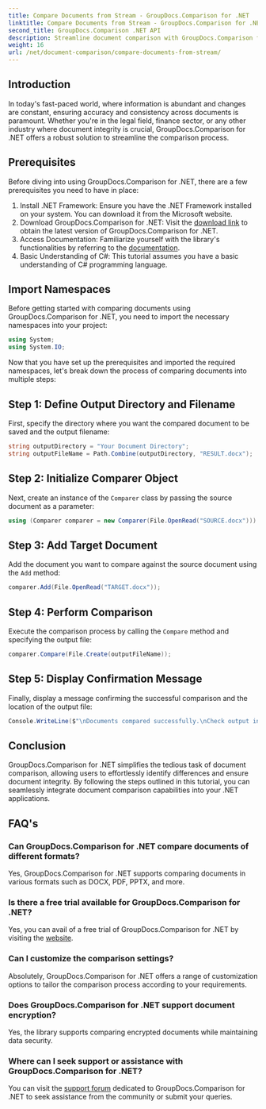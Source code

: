 ```yaml
---
title: Compare Documents from Stream - GroupDocs.Comparison for .NET
linktitle: Compare Documents from Stream - GroupDocs.Comparison for .NET
second_title: GroupDocs.Comparison .NET API
description: Streamline document comparison with GroupDocs.Comparison for .NET. Compare documents effortlessly and ensure accuracy across files.
weight: 16
url: /net/document-comparison/compare-documents-from-stream/
---
```

## Introduction
In today's fast-paced world, where information is abundant and changes are constant, ensuring accuracy and consistency across documents is paramount. Whether you're in the legal field, finance sector, or any other industry where document integrity is crucial, GroupDocs.Comparison for .NET offers a robust solution to streamline the comparison process.
## Prerequisites
Before diving into using GroupDocs.Comparison for .NET, there are a few prerequisites you need to have in place:
1. Install .NET Framework: Ensure you have the .NET Framework installed on your system. You can download it from the Microsoft website.
2. Download GroupDocs.Comparison for .NET: Visit the [download link](https://releases.groupdocs.com/comparison/net/) to obtain the latest version of GroupDocs.Comparison for .NET.
3. Access Documentation: Familiarize yourself with the library's functionalities by referring to the [documentation](https://tutorials.groupdocs.com/comparison/net/).
4. Basic Understanding of C#: This tutorial assumes you have a basic understanding of C# programming language.

## Import Namespaces
Before getting started with comparing documents using GroupDocs.Comparison for .NET, you need to import the necessary namespaces into your project:
```csharp
using System;
using System.IO;
```
Now that you have set up the prerequisites and imported the required namespaces, let's break down the process of comparing documents into multiple steps:
## Step 1: Define Output Directory and Filename
First, specify the directory where you want the compared document to be saved and the output filename:
```csharp
string outputDirectory = "Your Document Directory";
string outputFileName = Path.Combine(outputDirectory, "RESULT.docx");
```
## Step 2: Initialize Comparer Object
Next, create an instance of the `Comparer` class by passing the source document as a parameter:
```csharp
using (Comparer comparer = new Comparer(File.OpenRead("SOURCE.docx")))
```
## Step 3: Add Target Document
Add the document you want to compare against the source document using the `Add` method:
```csharp
comparer.Add(File.OpenRead("TARGET.docx"));
```
## Step 4: Perform Comparison
Execute the comparison process by calling the `Compare` method and specifying the output file:
```csharp
comparer.Compare(File.Create(outputFileName));
```
## Step 5: Display Confirmation Message
Finally, display a message confirming the successful comparison and the location of the output file:
```csharp
Console.WriteLine($"\nDocuments compared successfully.\nCheck output in {outputDirectory}.");
```

## Conclusion
GroupDocs.Comparison for .NET simplifies the tedious task of document comparison, allowing users to effortlessly identify differences and ensure document integrity. By following the steps outlined in this tutorial, you can seamlessly integrate document comparison capabilities into your .NET applications.
## FAQ's
### Can GroupDocs.Comparison for .NET compare documents of different formats?
Yes, GroupDocs.Comparison for .NET supports comparing documents in various formats such as DOCX, PDF, PPTX, and more.
### Is there a free trial available for GroupDocs.Comparison for .NET?
Yes, you can avail of a free trial of GroupDocs.Comparison for .NET by visiting the [website](https://releases.groupdocs.com/).
### Can I customize the comparison settings?
Absolutely, GroupDocs.Comparison for .NET offers a range of customization options to tailor the comparison process according to your requirements.
### Does GroupDocs.Comparison for .NET support document encryption?
Yes, the library supports comparing encrypted documents while maintaining data security.
### Where can I seek support or assistance with GroupDocs.Comparison for .NET?
You can visit the [support forum](https://forum.groupdocs.com/c/comparison/12) dedicated to GroupDocs.Comparison for .NET to seek assistance from the community or submit your queries.

